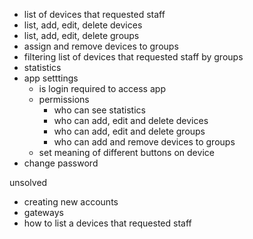 - list of devices that requested staff
- list, add, edit, delete devices
- list, add, edit, delete groups
- assign and remove devices to groups
- filtering list of devices that requested staff by groups
- statistics
- app setttings
  - is login required to access app
  - permissions
    - who can see statistics
    - who can add, edit and delete devices
    - who can add, edit and delete groups
    - who can add and remove devices to groups
  - set meaning of different buttons on device
- change password

unsolved
- creating new accounts
- gateways
- how to list a devices that requested staff